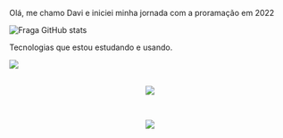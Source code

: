 Olá, me chamo Davi e iniciei minha jornada com a proramação em 2022

![Fraga GitHub stats](https://github-readme-stats.vercel.app/api?username=Dav1Samu3l&show_icons=true&theme=dracula&count_private=true)


   Tecnologias que estou estudando e usando.





<div style= 600px; ">
  <a href="https://github.com/Dav1Samu3l/github-readme-stats">
    <img align="center" src="https://github-readme-stats.vercel.app/api/top-langs/?username=Dav1Samu3l&theme=blue-green" />
  </a>
</div>
<br/>
<p align="center">
  <a href="https://skillicons.dev">
    <img src="https://skillicons.dev/icons?i=js,html,css,react,nodejs,bash" />
  </a>
</p>
<br/>

<p align="center">
  <a href="https://skillicons.dev">
    <img src="https://skillicons.dev/icons?i=git,linux,bootstrap,vscode,vercel,docker,github" />
  </a>
</p>




                                                                                             

